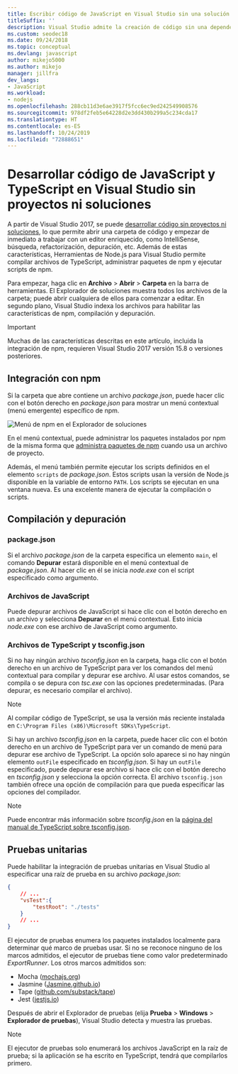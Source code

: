 ```yaml
---
title: Escribir código de JavaScript en Visual Studio sin una solución o un proyecto
titleSuffix: ''
description: Visual Studio admite la creación de código sin una dependencia en un archivo de proyecto o de solución
ms.custom: seodec18
ms.date: 09/24/2018
ms.topic: conceptual
ms.devlang: javascript
author: mikejo5000
ms.author: mikejo
manager: jillfra
dev_langs:
- JavaScript
ms.workload:
- nodejs
ms.openlocfilehash: 288cb11d3e6ae3917f5fcc6ec9ed242549908576
ms.sourcegitcommit: 978df2feb5e64228d2e3dd430b299a5c234cda17
ms.translationtype: HT
ms.contentlocale: es-ES
ms.lasthandoff: 10/24/2019
ms.locfileid: "72888651"
---
```

# <a name="develop-javascript-and-typescript-code-in-visual-studio-without-solutions-or-projects"></a>Desarrollar código de JavaScript y TypeScript en Visual Studio sin proyectos ni soluciones

A partir de Visual Studio 2017, se puede [desarrollar código sin proyectos ni soluciones](../ide/develop-code-in-visual-studio-without-projects-or-solutions.md), lo que permite abrir una carpeta de código y empezar de inmediato a trabajar con un editor enriquecido, como IntelliSense, búsqueda, refactorización, depuración, etc. Además de estas características, Herramientas de Node.js para Visual Studio permite compilar archivos de TypeScript, administrar paquetes de npm y ejecutar scripts de npm.

Para empezar, haga clic en **Archivo** > **Abrir** > **Carpeta** en la barra de herramientas. El Explorador de soluciones muestra todos los archivos de la carpeta; puede abrir cualquiera de ellos para comenzar a editar. En segundo plano, Visual Studio indexa los archivos para habilitar las características de npm, compilación y depuración.

> [!IMPORTANT]
> Muchas de las características descritas en este artículo, incluida la integración de npm, requieren Visual Studio 2017 versión 15.8 o versiones posteriores.

## <a name="npm-integration"></a>Integración con npm

Si la carpeta que abre contiene un archivo *package.json*, puede hacer clic con el botón derecho en *package.json* para mostrar un menú contextual (menú emergente) específico de npm.

![Menú de npm en el Explorador de soluciones](../javascript/media/solution-explorer-npm-ctx.png)

En el menú contextual, puede administrar los paquetes instalados por npm de la misma forma que [administra paquetes de npm](npm-package-management.md) cuando usa un archivo de proyecto.

Además, el menú también permite ejecutar los scripts definidos en el elemento `scripts` de *package.json*. Estos scripts usan la versión de Node.js disponible en la variable de entorno `PATH`. Los scripts se ejecutan en una ventana nueva. Es una excelente manera de ejecutar la compilación o scripts.

## <a name="build-and-debug"></a>Compilación y depuración

### <a name="packagejson"></a>package.json
Si el archivo *package.json* de la carpeta especifica un elemento `main`, el comando **Depurar** estará disponible en el menú contextual de *package.json*.
Al hacer clic en él se inicia *node.exe* con el script especificado como argumento.

### <a name="javascript-files"></a>Archivos de JavaScript
Puede depurar archivos de JavaScript si hace clic con el botón derecho en un archivo y selecciona **Depurar** en el menú contextual. Esto inicia *node.exe* con ese archivo de JavaScript como argumento.

### <a name="typescript-files-and-tsconfigjson"></a>Archivos de TypeScript y tsconfig.json
Si no hay ningún archivo *tsconfig.json* en la carpeta, haga clic con el botón derecho en un archivo de TypeScript para ver los comandos del menú contextual para compilar y depurar ese archivo. Al usar estos comandos, se compila o se depura con *tsc.exe* con las opciones predeterminadas. (Para depurar, es necesario compilar el archivo).

> [!NOTE]
> Al compilar código de TypeScript, se usa la versión más reciente instalada en `C:\Program Files (x86)\Microsoft SDKs\TypeScript`.

Si hay un archivo *tsconfig.json* en la carpeta, puede hacer clic con el botón derecho en un archivo de TypeScript para ver un comando de menú para depurar ese archivo de TypeScript. La opción solo aparece si no hay ningún elemento `outFile` especificado en *tsconfig.json*. Si hay un `outFile` especificado, puede depurar ese archivo si hace clic con el botón derecho en *tsconfig.json* y selecciona la opción correcta. El archivo `tsconfig.json` también ofrece una opción de compilación para que pueda especificar las opciones del compilador.

> [!NOTE]
> Puede encontrar más información sobre *tsconfig.json* en la [página del manual de TypeScript sobre tsconfig.json](https://www.typescriptlang.org/docs/handbook/tsconfig-json.html).

## <a name="unit-tests"></a>Pruebas unitarias
Puede habilitar la integración de pruebas unitarias en Visual Studio al especificar una raíz de prueba en su archivo *package.json*:

```json
{
    // ...
    "vsTest":{
        "testRoot": "./tests"
    }
    // ...
}
```

El ejecutor de pruebas enumera los paquetes instalados localmente para determinar qué marco de pruebas usar.
Si no se reconoce ninguno de los marcos admitidos, el ejecutor de pruebas tiene como valor predeterminado *ExportRunner*. Los otros marcos admitidos son:
* Mocha ([mochajs.org](https://mochajs.org/))
* Jasmine ([Jasmine.github.io](https://jasmine.github.io/))
* Tape ([github.com/substack/tape](https://github.com/substack/tape))
* Jest ([jestjs.io](https://jestjs.io/))

Después de abrir el Explorador de pruebas (elija **Prueba** > **Windows** > **Explorador de pruebas**), Visual Studio detecta y muestra las pruebas.

> [!NOTE]
> El ejecutor de pruebas solo enumerará los archivos JavaScript en la raíz de prueba; si la aplicación se ha escrito en TypeScript, tendrá que compilarlos primero.
